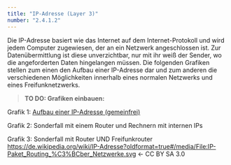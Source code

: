 ```yaml
---
title: "IP-Adresse (Layer 3)"
number: "2.4.1.2"
---
```


Die IP-Adresse basiert wie das Internet auf dem Internet-Protokoll und wird jedem Computer zugewiesen, der an ein Netzwerk angeschlossen ist. Zur Datenübermittlung ist diese unverzichtbar, nur mit ihr weiß der Sender, wo die angeforderten Daten hingelangen müssen.
Die folgenden Grafiken stellen zum einen den Aufbau einer IP-Adresse dar und zum anderen die verschiedenen Möglichkeiten innerhalb eines normalen Netzwerks und eines Freifunknetzwerks.

> **TO DO: Grafiken einbauen:**

Grafik 1: [Aufbau einer IP-Adresse (gemeinfrei)](https://www.google.com/url?q=https://commons.wikimedia.org/wiki/File:Ipv4_address.svg?uselang%3Dde&sa=D&ust=1512041212881000&usg=AFQjCNF0X1hj2JV3c7K_f9mArT-CNEpghA)

Grafik 2: Sonderfall mit einem Router und Rechnern mit internen IPs

Grafik 3: Sonderfall mit Router UND Freifunkrouter
https://de.wikipedia.org/wiki/IP-Adresse?oldformat=true#/media/File:IP-Paket_Routing_%C3%BCber_Netzwerke.svg  ← CC BY SA 3.0